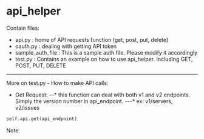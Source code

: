 # api_helper

Contain files:
* api.py : home of API requests function (get, post, put, delete)
* oauth.py : dealing with getting API token
* sample_auth_file : This is a sample auth file. Please modify it accordingly 
* test.py : Contains an example on how to use api_helper. Including GET, POST, PUT, DELETE

----
More on test.py - How to make API calls:
* Get Request: 
--* this function can deal with both v1 and v2 endpoints. Simply the version number in api_endpoint.
---* ex: v1/servers, v2/issues
```python
self.api.get(api_endpoint)
```
Note:

